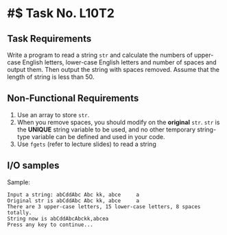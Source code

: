 # #$ Task No. L10T2

## Task Requirements
Write a program to read a string `str` and calculate the numbers of upper-case English letters, lower-case English letters and number of spaces and output them. Then output the string with spaces removed. Assume that the length of string is less than 50.

## Non-Functional Requirements

1.	Use an array to store `str`. 
2.	When you remove spaces, you should modify on the **original** `str`. `str` is the **UNIQUE** string variable to be used, and no other temporary string-type variable can be defined and used in your code.
3.	 Use `fgets` (refer to lecture slides) to read a string


## I/O samples

Sample:
```
Input a string: abCddAbc Abc kk, abce     a
Original str is abCddAbc Abc kk, abce     a
There are 3 upper-case letters, 15 lower-case letters, 8 spaces totally.
String now is abCddAbcAbckk,abcea
Press any key to continue...
```
